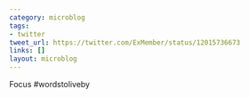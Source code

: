 ```yaml
---
category: microblog
tags:
- twitter
tweet_url: https://twitter.com/ExMember/status/12015736673
links: []
layout: microblog
---
```

Focus #wordstoliveby
